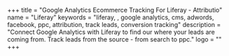 +++
title = "Google Analytics Ecommerce Tracking For Liferay - Attributio"
name = "Liferay"
keywords = "liferay, , google analytics, cms, adwords, facebook, ppc, attribution, track leads, conversion tracking"
description = "Connect Google Analytics with Liferay to find our where your leads are coming from. Track leads from the source - from search to ppc."
logo = ""
+++
